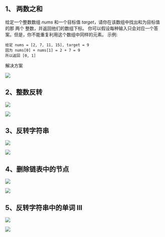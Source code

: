 ## 1、 两数之和

给定一个整数数组 *nums* 和一个目标值 *target*，请你在该数组中找出和为目标值的那 两个 整数，并返回他们的数组下标。
你可以假设每种输入只会对应一个答案。但是，你不能重复利用这个数组中同样的元素。
示例:

```
给定 nums = [2, 7, 11, 15], target = 9
因为 nums[0] + nums[1] = 2 + 7 = 9
所以返回 [0, 1]
```

解决方案

![](https://leetcode.oss-cn-shanghai.aliyuncs.com/%E4%B8%A4%E6%95%B0%E4%B9%8B%E5%92%8C.png)


## 2、整数反转

![](https://leetcode.oss-cn-shanghai.aliyuncs.com/%E6%95%B4%E6%95%B0%E5%8F%8D%E8%BD%AC-1.png)

![](https://leetcode.oss-cn-shanghai.aliyuncs.com/%E6%95%B4%E6%95%B0%E5%8F%8D%E8%BD%AC-2.png)


## 3、反转字符串

![](https://leetcode.oss-cn-shanghai.aliyuncs.com/%E5%8F%8D%E8%BD%AC%E5%AD%97%E7%AC%A6%E4%B8%B2-q.png)

![](https://leetcode.oss-cn-shanghai.aliyuncs.com/%E5%8F%8D%E8%BD%AC%E5%AD%97%E7%AC%A6%E4%B8%B2-a.png)



## 4、删除链表中的节点

![](https://leetcode.oss-cn-shanghai.aliyuncs.com/%20%E5%88%A0%E9%99%A4%E9%93%BE%E8%A1%A8%E4%B8%AD%E7%9A%84%E8%8A%82%E7%82%B9-q.png)

![](https://leetcode.oss-cn-shanghai.aliyuncs.com/%20%E5%88%A0%E9%99%A4%E9%93%BE%E8%A1%A8%E4%B8%AD%E7%9A%84%E8%8A%82%E7%82%B9-s.png)

## 5、反转字符串中的单词 III

![](https://leetcode.oss-cn-shanghai.aliyuncs.com/%E5%8F%8D%E8%BD%AC%E5%AD%97%E7%AC%A6%E4%B8%B2%E4%B8%AD%E5%8D%95%E8%AF%8D-q.png)

![](https://leetcode.oss-cn-shanghai.aliyuncs.com/%E5%8F%8D%E8%BD%AC%E5%AD%97%E7%AC%A6%E4%B8%B2%E4%B8%AD%E5%8D%95%E8%AF%8D-a.png)
 

